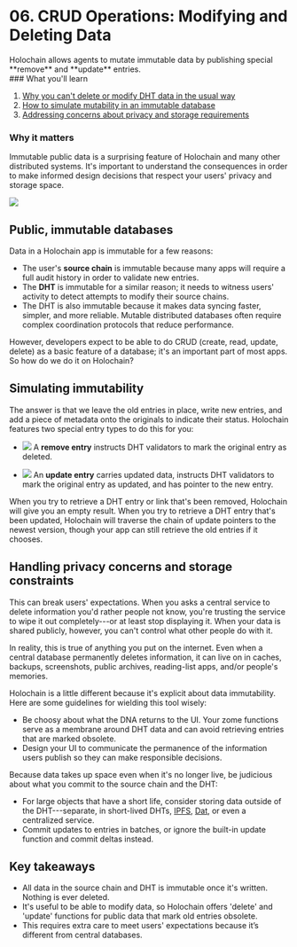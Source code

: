 # 06. CRUD Operations: Modifying and Deleting Data

<div class="coreconcepts-intro" markdown="1">
Holochain allows agents to mutate immutable data by publishing special **remove** and **update** entries.
</div>

<div class="coreconcepts-orientation" markdown="1">
### <i class="fas fa-thunderstorm"></i> What you'll learn

1. [Why you can't delete or modify DHT data in the usual way](#public-immutable-databases)
2. [How to simulate mutability in an immutable database](#simulating-immutability)
3. [Addressing concerns about privacy and storage requirements](#handling-privacy-concerns-and-storage-constraints)

### <i class="far fa-atom"></i> Why it matters

Immutable public data is a surprising feature of Holochain and many other distributed systems. It's important to understand the consequences in order to make informed design decisions that respect your users' privacy and storage space.
</div>

![](https://i.imgur.com/fLamuNE.png)

## Public, immutable databases

Data in a Holochain app is immutable for a few reasons:

* The user's **source chain** is immutable because many apps will require a full audit history in order to validate new entries.
* The **DHT** is immutable for a similar reason; it needs to witness users' activity to detect attempts to modify their source chains.
* The DHT is also immutable because it makes data syncing faster, simpler, and more reliable. Mutable distributed databases often require complex coordination protocols that reduce performance.

However, developers expect to be able to do CRUD (create, read, update, delete) as a basic feature of a database; it's an important part of most apps. So how do we do it on Holochain?

## Simulating immutability

The answer is that we leave the old entries in place, write new entries, and add a piece of metadata onto the originals to indicate their status. Holochain features two special entry types to do this for you:

* ![](https://i.imgur.com/ji7oVPW.png) A **remove entry** instructs DHT validators to mark the original entry as deleted.

* ![](https://i.imgur.com/sjzzntQ.png)
An **update entry** carries updated data, instructs DHT validators to mark the original entry as updated, and has pointer to the new entry.

When you try to retrieve a DHT entry or link that's been removed, Holochain will give you an empty result. When you try to retrieve a DHT entry that's been updated, Holochain will traverse the chain of update pointers to the newest version, though your app can still retrieve the old entries if it chooses.

## Handling privacy concerns and storage constraints

This can break users' expectations. When you asks a central service to delete information you'd rather people not know, you're trusting the service to wipe it out completely---or at least stop displaying it. When your data is shared publicly, however, you can't control what other people do with it.

In reality, this is true of anything you put on the internet. Even when a central database permanently deletes information, it can live on in caches, backups, screenshots, public archives, reading-list apps, and/or people's memories.

Holochain is a little different because it's explicit about data immutability. Here are some guidelines for wielding this tool wisely:

* Be choosy about what the DNA returns to the UI. Your zome functions serve as a membrane around DHT data and can avoid retrieving entries that are marked obsolete.
* Design your UI to communicate the permanence of the information users publish so they can make responsible decisions.

Because data takes up space even when it's no longer live, be judicious about what you commit to the source chain and the DHT:

* For large objects that have a short life, consider storing data outside of the DHT---separate, in short-lived DHTs, [IPFS](https://ipfs.io), [Dat](https://dat.foundation), or even a centralized service.
* Commit updates to entries in batches, or ignore the built-in update function and commit deltas instead.

## Key takeaways

* All data in the source chain and DHT is immutable once it's written. Nothing is ever deleted.
* It's useful to be able to modify data, so Holochain offers 'delete' and 'update' functions for public data that mark old entries obsolete.
* This requires extra care to meet users' expectations because it’s different from central databases.

